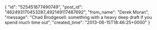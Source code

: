  {
   "id": "525451877490749",
   "post_id": "462493170453287_492149117487692",
   "from_name": "Derek Moran",
   "message": "Chad Brodgesell: something with a heavy deep draft if you spend much time out",
   "created_time": "2013-06-15T18:46:25+0000"
 }
